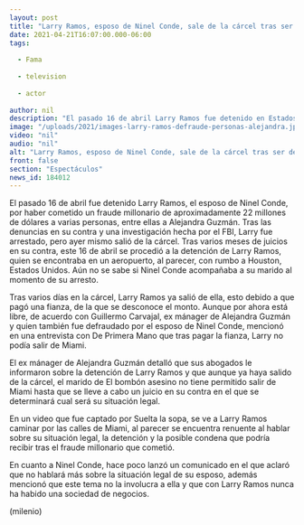```yaml
---
layout: post
title: "Larry Ramos, esposo de Ninel Conde, sale de la cárcel tras ser detenido por fraude"
date: 2021-04-21T16:07:00.000-06:00
tags:
  
  - Fama
  
  - television
  
  - actor
  
author: nil
description: "El pasado 16 de abril Larry Ramos fue detenido en Estados Unidos por haber hecho un fraude de cerca de 22 millones de dólares. "
image: "/uploads/2021/images-larry-ramos-defraude-personas-alejandra.jpg"
video: "nil"
audio: "nil"
alt: "Larry Ramos, esposo de Ninel Conde, sale de la cárcel tras ser detenido por fraude"
front: false
section: "Espectáculos"
news_id: 184012
---
```


El pasado 16 de abril fue detenido Larry Ramos, el esposo de Ninel Conde, por haber cometido un fraude millonario de aproximadamente 22 millones de dólares a varias personas, entre ellas a Alejandra Guzmán. Tras las denuncias en su contra y una investigación hecha por el FBI, Larry fue arrestado, pero ayer mismo salió de la cárcel. Tras varios meses de juicios en su contra, este 16 de abril se procedió a la detención de Larry Ramos, quien se encontraba en un aeropuerto, al parecer, con rumbo a Houston, Estados Unidos. Aún no se sabe si Ninel Conde acompañaba a su marido al momento de su arresto. 

Tras varios días en la cárcel, Larry Ramos ya salió de ella, esto debido a que pagó una fianza, de la que se desconoce el monto. Aunque por ahora está libre, de acuerdo con Guillermo Carvajal, ex mánager de Alejandra Guzmán y quien también fue defraudado por el esposo de Ninel Conde, mencionó en una entrevista con De Primera Mano que tras pagar la fianza, Larry no podía salir de Miami. 

El ex mánager de Alejandra Guzmán detalló que sus abogados le informaron sobre la detención de Larry Ramos y que aunque ya haya salido de la cárcel, el marido de El bombón asesino no tiene permitido salir de Miami hasta que se lleve a cabo un juicio en su contra en el que se determinará cual será su situación legal. 

En un video que fue captado por Suelta la sopa, se ve a Larry Ramos caminar por las calles de Miami, al parecer se encuentra renuente al hablar sobre su situación legal, la detención y la posible condena que podría recibir tras el fraude millonario que cometió. 

En cuanto a Ninel Conde, hace poco lanzó un comunicado en el que aclaró que no hablará más sobre la situación legal de su esposo, además mencionó que este tema no la involucra a ella y que con Larry Ramos nunca ha habido una sociedad de negocios. 

(milenio)